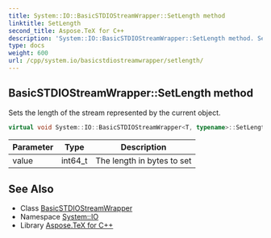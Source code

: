 ```yaml
---
title: System::IO::BasicSTDIOStreamWrapper::SetLength method
linktitle: SetLength
second_title: Aspose.TeX for C++
description: 'System::IO::BasicSTDIOStreamWrapper::SetLength method. Sets the length of the stream represented by the current object in C++.'
type: docs
weight: 600
url: /cpp/system.io/basicstdiostreamwrapper/setlength/
---
```

## BasicSTDIOStreamWrapper::SetLength method


Sets the length of the stream represented by the current object.

```cpp
virtual void System::IO::BasicSTDIOStreamWrapper<T, typename>::SetLength(int64_t value) override
```


| Parameter | Type | Description |
| --- | --- | --- |
| value | int64_t | The length in bytes to set |

## See Also

* Class [BasicSTDIOStreamWrapper](../)
* Namespace [System::IO](../../)
* Library [Aspose.TeX for C++](../../../)
